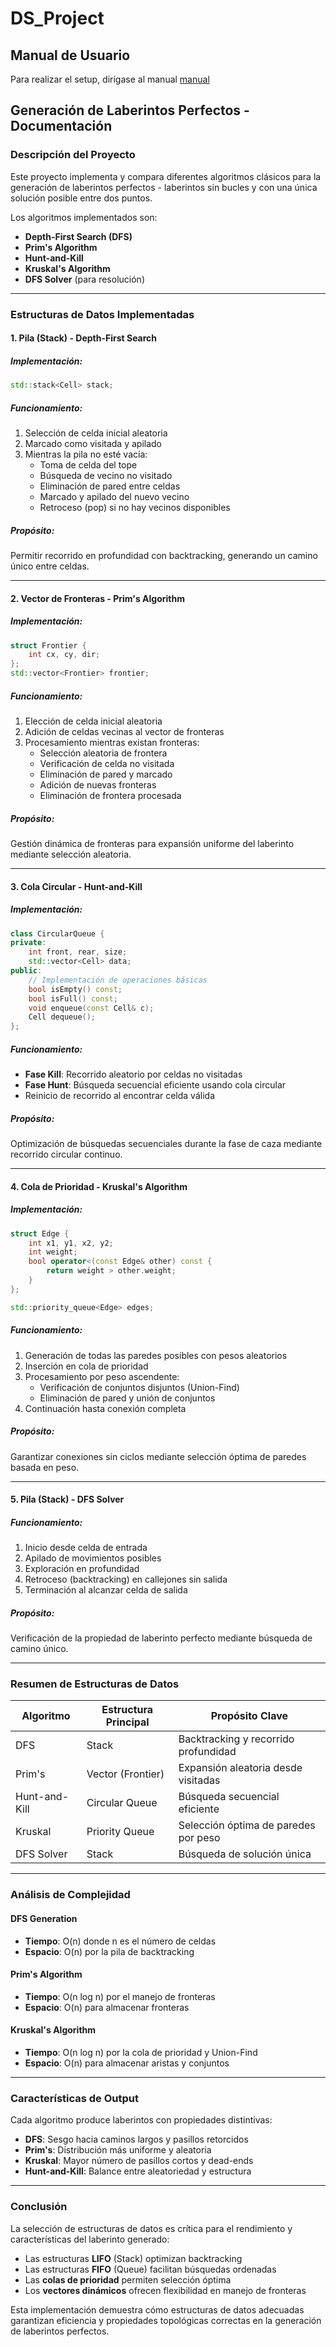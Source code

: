 # DS_Project
## Manual de Usuario
Para realizar el setup, dirígase al manual [manual](docs/manualDeUsuario.md)

## Generación de Laberintos Perfectos - Documentación 

### Descripción del Proyecto
Este proyecto implementa y compara diferentes algoritmos clásicos para la generación de laberintos perfectos - laberintos sin bucles y con una única solución posible entre dos puntos.

Los algoritmos implementados son:
- **Depth-First Search (DFS)**
- **Prim's Algorithm** 
- **Hunt-and-Kill**
- **Kruskal's Algorithm**
- **DFS Solver** (para resolución)

---

### Estructuras de Datos Implementadas

#### 1. Pila (Stack) - Depth-First Search

##### Implementación:
```cpp
std::stack<Cell> stack;
```

##### Funcionamiento:
1. Selección de celda inicial aleatoria
2. Marcado como visitada y apilado
3. Mientras la pila no esté vacía:
   - Toma de celda del tope
   - Búsqueda de vecino no visitado
   - Eliminación de pared entre celdas
   - Marcado y apilado del nuevo vecino
   - Retroceso (pop) si no hay vecinos disponibles

##### Propósito:
Permitir recorrido en profundidad con backtracking, generando un camino único entre celdas.

---

#### 2. Vector de Fronteras - Prim's Algorithm

##### Implementación:
```cpp
struct Frontier { 
    int cx, cy, dir; 
};
std::vector<Frontier> frontier;
```

##### Funcionamiento:
1. Elección de celda inicial aleatoria
2. Adición de celdas vecinas al vector de fronteras
3. Procesamiento mientras existan fronteras:
   - Selección aleatoria de frontera
   - Verificación de celda no visitada
   - Eliminación de pared y marcado
   - Adición de nuevas fronteras
   - Eliminación de frontera procesada

##### Propósito:
Gestión dinámica de fronteras para expansión uniforme del laberinto mediante selección aleatoria.

---

#### 3. Cola Circular - Hunt-and-Kill

##### Implementación:
```cpp
class CircularQueue {
private:
    int front, rear, size;
    std::vector<Cell> data;
public:
    // Implementación de operaciones básicas
    bool isEmpty() const;
    bool isFull() const;
    void enqueue(const Cell& c);
    Cell dequeue();
};
```

##### Funcionamiento:
- **Fase Kill**: Recorrido aleatorio por celdas no visitadas
- **Fase Hunt**: Búsqueda secuencial eficiente usando cola circular
- Reinicio de recorrido al encontrar celda válida

##### Propósito:
Optimización de búsquedas secuenciales durante la fase de caza mediante recorrido circular continuo.

---

#### 4. Cola de Prioridad - Kruskal's Algorithm

##### Implementación:
```cpp
struct Edge {
    int x1, y1, x2, y2;
    int weight;
    bool operator<(const Edge& other) const {
        return weight > other.weight;
    }
};

std::priority_queue<Edge> edges;
```

##### Funcionamiento:
1. Generación de todas las paredes posibles con pesos aleatorios
2. Inserción en cola de prioridad
3. Procesamiento por peso ascendente:
   - Verificación de conjuntos disjuntos (Union-Find)
   - Eliminación de pared y unión de conjuntos
4. Continuación hasta conexión completa

##### Propósito:
Garantizar conexiones sin ciclos mediante selección óptima de paredes basada en peso.

---

#### 5. Pila (Stack) - DFS Solver

##### Funcionamiento:
1. Inicio desde celda de entrada
2. Apilado de movimientos posibles
3. Exploración en profundidad
4. Retroceso (backtracking) en callejones sin salida
5. Terminación al alcanzar celda de salida

##### Propósito:
Verificación de la propiedad de laberinto perfecto mediante búsqueda de camino único.

---

### Resumen de Estructuras de Datos

| Algoritmo       | Estructura Principal     | Propósito Clave                          |
|-----------------|--------------------------|------------------------------------------|
| DFS             | Stack                    | Backtracking y recorrido profundidad     |
| Prim's          | Vector (Frontier)        | Expansión aleatoria desde visitadas      |
| Hunt-and-Kill   | Circular Queue           | Búsqueda secuencial eficiente            |
| Kruskal         | Priority Queue           | Selección óptima de paredes por peso     |
| DFS Solver      | Stack                    | Búsqueda de solución única               |

---

### Análisis de Complejidad

#### DFS Generation
- **Tiempo**: O(n) donde n es el número de celdas
- **Espacio**: O(n) por la pila de backtracking

#### Prim's Algorithm  
- **Tiempo**: O(n log n) por el manejo de fronteras
- **Espacio**: O(n) para almacenar fronteras

#### Kruskal's Algorithm
- **Tiempo**: O(n log n) por la cola de prioridad y Union-Find
- **Espacio**: O(n) para almacenar aristas y conjuntos

---

### Características de Output

Cada algoritmo produce laberintos con propiedades distintivas:

- **DFS**: Sesgo hacia caminos largos y pasillos retorcidos
- **Prim's**: Distribución más uniforme y aleatoria
- **Kruskal**: Mayor número de pasillos cortos y dead-ends
- **Hunt-and-Kill**: Balance entre aleatoriedad y estructura

---

### Conclusión

La selección de estructuras de datos es crítica para el rendimiento y características del laberinto generado:

- Las estructuras **LIFO** (Stack) optimizan backtracking
- Las estructuras **FIFO** (Queue) facilitan búsquedas ordenadas  
- Las **colas de prioridad** permiten selección óptima
- Los **vectores dinámicos** ofrecen flexibilidad en manejo de fronteras

Esta implementación demuestra cómo estructuras de datos adecuadas garantizan eficiencia y propiedades topológicas correctas en la generación de laberintos perfectos.
